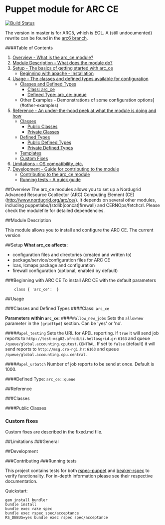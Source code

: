 # Puppet module for ARC CE
[![Build Status](https://travis-ci.org/HEP-Puppet/arc_ce.png?branch=master)](https://travis-ci.org/HEP-Puppet/arc_ce)

The version in master is for ARC5, which is EOL. A (still undocumented) rewrite can be found in the [arc6 branch](https://github.com/HEP-Puppet/arc_ce/tree/arc6).

####Table of Contents

1. [Overview - What is the arc_ce module?](#overview)
2. [Module Description - What does the module do?](#module-description)
3. [Setup - The basics of getting started with arc_ce](#setup)
    * [Beginning with apache - Installation](#beginning-with-arc_ce)
4. [Usage - The classes and defined types available for configuration](#usage)
    * [Classes and Defined Types](#classes-and-defined-types)
        * [Class: arc_ce](#class-arc_ce)
        * [Defined Type: arc_ce::queue](#defined-type-arc_cequeue)
    * Other Examples - Demonstrations of some configuration options](#other-examples)
5. [Reference - An under-the-hood peek at what the module is doing and how](#reference)
    * [Classes](#classes)
        * [Public Classes](#public-classes)
        * [Private Classes](#private-classes)
    * [Defined Types](#defined-types)
        * [Public Defined Types](#public-defined-types)
        * [Private Defined Types](#private-defined-types)
    * [Templates](#templates)
    * [Custom Fixes](#custom-fixes)
6. [Limitations - OS compatibility, etc.](#limitations)
7. [Development - Guide for contributing to the module](#development)
    * [Contributing to the arc_ce module](#contributing)
    * [Running tests - A quick guide](#running-tests)
    
    
##Overview
The arc_ce modules allows you to set up a Nordugrid Advanced Resource Ccollector (ARC) Computing Element (CE) (http://www.nordugrid.org/arc/ce/).
It depends on several other modules, including puppetlabs/(stdlib|concat|firewall) and CERNOps/fetchcrl. Please check the modulefile for detailed dependencies.

##Module Description

This module allows you to install and configure the ARC CE. The current version

##Setup
**What arc_ce affects:**

* configuration files and directories (created and written to)
* package/service/configuration files for ARC CE
* lcas, lcmaps package and configuration
* firewall configuration (optional, enabled by default)

###Beginning with ARC CE
To install ARC CE with the default parameters

```puppet
    class { 'arc_ce':  }
```

##Usage

###Classes and Defined Types
####Class: `arc_ce`

**Parameters within `arc_ce`:**
#####`allow_new_jobs`
Sets the `allownew` parameter in the `[gridftpd]` section. Can be 'yes' or 'no'.

#####`apel_testing`
Sets the URL for APEL reporting. If `true` it will send job reports to
`http://test-msg02.afroditi.hellasgrid.gr:6163` and queue `/queue/global.accounting.cputest.CENTRAL`.
If set to `false` (default) it will send reports to
`http://msg.cro-ngi.hr:6163` and queue `/queue/global.accounting.cpu.central`.

#####`apel_urbatch`
Number of job reports to be send at once. Default is 1000.

####Defined Type: `arc_ce::queue`

##Reference

###Classes

####Public Classes

### Custom fixes
Custom fixes are described in the fixed.md file.

##Limitations
###General

##Development

###Contributing
###Running tests

This project contains tests for both [rspec-puppet](http://rspec-puppet.com/) and [beaker-rspec](https://github.com/puppetlabs/beaker-rspec) to verify functionality. For in-depth information please see their respective documentation.

Quickstart:

    gem install bundler
    bundle install
    bundle exec rake spec
    bundle exec rspec spec/acceptance
    RS_DEBUG=yes bundle exec rspec spec/acceptance
